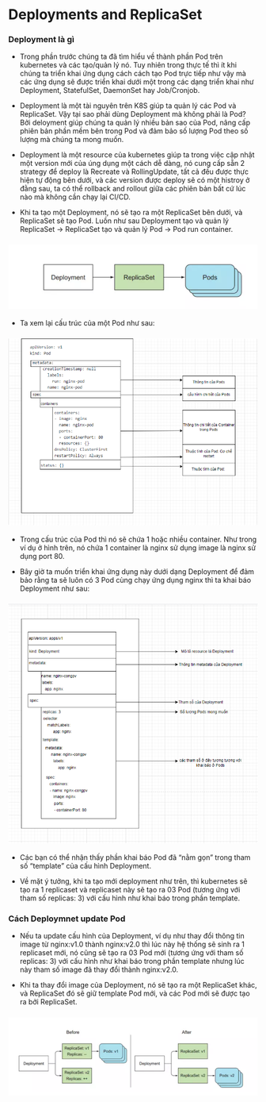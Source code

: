 # Deployments and ReplicaSet

### Deployment là gì

- Trong phần trước chúng ta đã tìm hiểu về thành phần Pod trên kubernetes và các tạo/quản lý nó. Tuy nhiên trong thực tế thì ít khi chúng ta triển khai ứng dụng cách cách tạo Pod trực tiếp như vậy mà các ứng dụng sẽ được triển khai dưới một trong các dạng triển khai như Deployment, StatefulSet, DaemonSet hay Job/Cronjob.

- Deployment là một tài nguyên trên K8S giúp ta quản lý các Pod và ReplicaSet. Vậy tại sao phải dùng Deployment mà không phải là Pod? Bởi deloyment giúp chúng ta quản lý nhiều bản sao của Pod, nâng cấp phiên bản phần mềm bên trong Pod và đảm bảo số lượng Pod theo số lượng mà chúng ta mong muốn.

- Deployment là một resource của kubernetes giúp ta trong việc cập nhật một version mới của úng dụng một cách dễ dàng, nó cung cấp sẵn 2 strategy để deploy là Recreate và RollingUpdate, tất cả đều được thực hiện tự động bên dưới, và các version được deploy sẽ có một histroy ở đằng sau, ta có thể rollback and rollout giữa các phiên bản bất cứ lúc nào mà không cần chạy lại CI/CD.

- Khi ta tạo một Deployment, nó sẽ tạo ra một ReplicaSet bên dưới, và ReplicaSet sẽ tạo Pod. Luồn như sau Deployment tạo và quản lý ReplicaSet -> ReplicaSet tạo và quản lý Pod -> Pod run container.

<h3 align="center"><img src="../Images/17.png"></h3>



- Ta xem lại cấu trúc của một Pod như sau:


<h3 align="center"><img src="../Images/15.png"></h3>

- Trong cấu trúc của Pod thì nó sẽ chứa 1 hoặc nhiều container. Như trong ví dụ ở hình trên, nó chứa 1 container là nginx sử dụng image là nginx sử dụng port 80.

- Bây giờ ta muốn triển khai ứng dụng này dưới dạng Deployment để đảm bảo rằng ta sẽ luôn có 3 Pod cùng chạy ứng dụng nginx thì ta khai báo Deployment như sau:

<h3 align="center"><img src="../Images/16.png"></h3>

- Các bạn có thể nhận thấy phần khai báo Pod đã “nằm gọn” trong tham số “template” của cấu hình Deployment.

- Về mặt ý tưởng, khi ta tạo mới deployment như trên, thì kubernetes sẽ tạo ra 1 replicaset và replicaset này sẽ tạo ra 03 Pod (tương ứng với tham số replicas: 3) với cấu hình như khai báo trong phần template.

### Cách Deploymnet update Pod

- Nếu ta update cấu hình của Deployment, ví dụ như thay đổi thông tin image từ nginx:v1.0 thành nginx:v2.0 thì lúc này hệ thống sẽ sinh ra 1 replicaset mới, nó cũng sẽ tạo ra 03 Pod mới (tương ứng với tham số replicas: 3) với cấu hình như khai báo trong phần template nhưng lúc này tham số image đã thay đổi thành nginx:v2.0.

- Khi ta thay đổi image của Deployment, nó sẽ tạo ra một ReplicaSet khác, và ReplicaSet đó sẽ giữ template Pod mới, và các Pod mới sẽ được tạo ra bởi ReplicaSet.

<h3 align="center"><img src="../Images/18.png"></h3>


